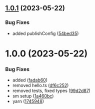 ## [1.0.1](https://github.com/sumbatx15/visual-builder-parser/compare/v1.0.0...v1.0.1) (2023-05-22)


### Bug Fixes

* added publishConfig ([54bed35](https://github.com/sumbatx15/visual-builder-parser/commit/54bed355605a07741b1ddf5b2d00f8364908b27a))

# 1.0.0 (2023-05-22)


### Bug Fixes

* added ([fadab60](https://github.com/sumbatx15/visual-builder-parser/commit/fadab609b318b84dc1a39c512ff284cd049cc5d3))
* removed hello.ts ([df6c252](https://github.com/sumbatx15/visual-builder-parser/commit/df6c2524c2d2a0159d404ae7b1f665e03b600c31))
* removed tests, fixed types ([99d2d87](https://github.com/sumbatx15/visual-builder-parser/commit/99d2d875a80e30d6a7341a52246eaf0b7482e011))
* sm setup ([1a460bc](https://github.com/sumbatx15/visual-builder-parser/commit/1a460bc9f63e9305b72020ea2db7892fece7a85c))
* yarn ([1745948](https://github.com/sumbatx15/visual-builder-parser/commit/1745948d180d826dc41ac35787e726f7f35e56d2))
